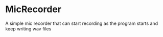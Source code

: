 # MicRecorder
A simple mic recorder that can start recording as the program starts and keep writing wav files
